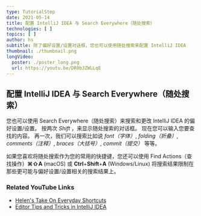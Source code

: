 ```yaml
---
type: TutorialStep
date: 2021-05-14
title: 配置 IntelliJ IDEA 与 Search Everywhere（随处搜索）
technologies: [ ]
topics: [ ]
author: hs
subtitle: 除了偏好设置/设置对话框，您也可以使用随处搜索来配置 IntelliJ IDEA
thumbnail: ./thumbnail.png
longVideo:
  poster: ./poster_long.png
  url: https://youtu.be/DR0bJZWLLqE
---
```


## 配置 IntelliJ IDEA 与 Search Everywhere（随处搜索）
您也可以使用 Search Everywhere（随处搜索）来搜索和更改 IntelliJ IDEA 的偏好设置/设置。 按两次 *Shift* ，来显示随处搜索的对话框。 现在您可以输入您要查找的内容。 再一次，我们可以搜索比如说 _font（字体）_, _folding（折叠）_, _comments（注释）_, _braces（大括号）_, _commit（提交）_ 等等。

如果您喜欢将随处搜索作为您的常用的快捷键，您还可以使用 Find Actions（查找操作）**⌘⇧A** (macOS) 或 **Ctrl**+**Shift**+**A** (Windows/Linux) 将搜索结果限制在那些更可能与偏好设置/设置相关的搜索结果上。

### Related YouTube Links
- [Helen's Take On Everyday Shortcuts](https://www.youtube.com/watch?v=matPBmotxvY)
- [Editor Tips and Tricks in IntelliJ IDEA](https://www.youtube.com/watch?v=JEpeHNsWIMk)